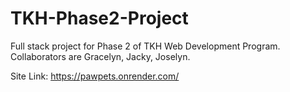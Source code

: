 # TKH-Phase2-Project

Full stack project for Phase 2 of TKH Web Development Program. Collaborators are Gracelyn, Jacky, Joselyn.

Site Link: https://pawpets.onrender.com/
